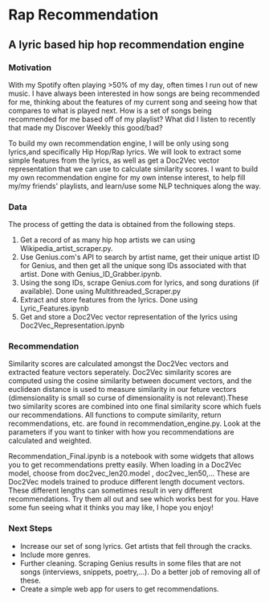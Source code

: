 # Rap Recommendation
## A lyric based hip hop recommendation engine

### Motivation
  With my Spotify often playing >50% of my day, often times I run out of new music. I have always been interested in how songs are being recommended for me, thinking about the features of my current song and seeing how that compares to what is played next. How is a set of songs being recommended for me based off of my playlist? What did I listen to recently that made my Discover Weekly this good/bad? 

  To build my own recommendation engine, I will be only using song lyrics,and specifically Hip Hop/Rap lyrics. We will look to extract some simple features from the lyrics, as well as get a Doc2Vec vector representation that we can use to calculate similarity scores. I want to build my own recommendation engine for my own intense interest, to help fill my/my friends' playlists, and learn/use some NLP techniques along the way.
  
### Data
  The process of getting the data is obtained from the following steps.
  
  1. Get a record of as many hip hop artists we can using Wikipedia_artist_scraper.py.
  2. Use Genius.com's API to search by artist name, get their unique artist ID for Genius, and then get all the unique song IDs associated with that artist. Done with Genius_ID_Grabber.ipynb.
  3. Using the song IDs, scrape Genius.com for lyrics, and song durations (if available). Done using Multithreaded_Scraper.py
  4. Extract and store features from the lyrics. Done using Lyric_Features.ipynb
  5. Get and store a Doc2Vec vector representation of the lyrics using Doc2Vec_Representation.ipynb

### Recommendation
  Similarity scores are calculated amongst the Doc2Vec vectors and extracted feature vectors seperately. Doc2Vec similarity scores are computed using the cosine similarity between document vectors, and the euclidean distance is used to measure similarity in our feture vectors (dimensionality is small so curse of dimensionality is not relevant).These two similarity scores are combined into one final similarity score which fuels our recommendations. All functions to compute similarity, return recommendations, etc. are found in recommendation_engine.py. Look at the parameters if you want to tinker with how you recommendations are calculated and weighted.
  
  Recommendation_Final.ipynb is a notebook with some widgets that allows you to get recommendations pretty easily. When loading in a Doc2Vec model, choose from doc2vec_len20.model , doc2vec_len50,... These are Doc2Vec models trained to produce different length document vectors. These different lengths can sometimes result in very different recommendations. Try them all out and see which works best for you. Have some fun seeing what it thinks you may like, I hope you enjoy!
  
### Next Steps
  
  - Increase our set of song lyrics. Get artists that fell through the cracks. 
  - Include more genres.
  - Further cleaning. Scraping Genius results in some files that are not songs (interviews, snippets, poetry,...). Do a better job of removing all of these.
  - Create a simple web app for users to get recommendations.
